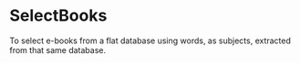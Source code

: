 # SelectBooks

To select e-books from a flat database using words, as subjects, extracted from that same database.
